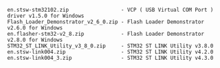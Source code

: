     en.stsw-stm32102.zip                 - VCP ( USB Virtual COM Port ) driver v1.5.0 for Windows
    Flash_Loader_Demonstrator_v2_6_0.zip - Flash Loader Demonstrator v2.6.0 for Windows
    en.flasher-stm32-v2_8.zip            - Flash Loader Demonstrator v2.8.0 for Windows
    STM32_ST_LINK_Utility_v3_8_0.zip     - STM32 ST LINK Utility v3.8.0
    en.stsw-link004.zip                  - STM32 ST LINK Utility v4.2.0
    en.stsw-link004_3.zip                - STM32 ST LINK Utility v4.3.0
